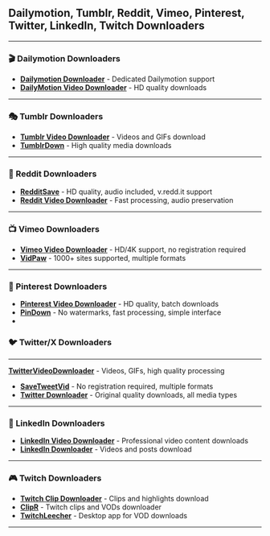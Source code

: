## Dailymotion, Tumblr, Reddit, Vimeo, Pinterest, Twitter, LinkedIn, Twitch Downloaders
----
### 🎬 Dailymotion Downloaders
- **[Dailymotion Downloader](https://dailymotiondownloader.com)** - Dedicated Dailymotion support
- **[DailyMotion Video Downloader](https://dailymotionvideodownloader.com)** - HD quality downloads
----

### 🎭 Tumblr Downloaders
- **[Tumblr Video Downloader](https://tumblrvideodownloader.com)** - Videos and GIFs download
- **[TumblrDown](https://tumblrdown.com)** - High quality media downloads
----

### 🔴 Reddit Downloaders
- **[RedditSave](https://www.redditsave.com)** - HD quality, audio included, v.redd.it support
- **[Reddit Video Downloader](https://redditvideodownloader.com)** - Fast processing, audio preservation
----

### 📺 Vimeo Downloaders
- **[Vimeo Video Downloader](https://vimeodownloader.net)** - HD/4K support, no registration required
- **[VidPaw](https://www.vidpaw.com)** - 1000+ sites supported, multiple formats
----

### 📌 Pinterest Downloaders
- **[Pinterest Video Downloader](https://pinterestvideodownloader.com)** - HD quality, batch downloads
- **[PinDown](https://pindown.net)** - No watermarks, fast processing, simple interface
-
### 🐦 Twitter/X Downloaders
-----
 **[TwitterVideoDownloader](https://twittervideodownloader.com)** - Videos, GIFs, high quality processing
- **[SaveTweetVid](https://savetweetvid.com)** - No registration required, multiple formats
- **[Twitter Downloader](https://twitterdownloader.net)** - Original quality downloads, all media types
----
### 💼 LinkedIn Downloaders
- **[LinkedIn Video Downloader](https://linkedinvideodownloader.com)** - Professional video content downloads
- **[LinkedIn Downloader](https://linkedindownloader.com)** - Videos and posts download
----
### 🎮 Twitch Downloaders
- **[Twitch Clip Downloader](https://twitchclipdownloader.com)** - Clips and highlights download
- **[ClipR](https://clipr.xyz)** - Twitch clips and VODs downloader
- **[TwitchLeecher](https://github.com/Franiac/TwitchLeecher)** - Desktop app for VOD downloads
-----
